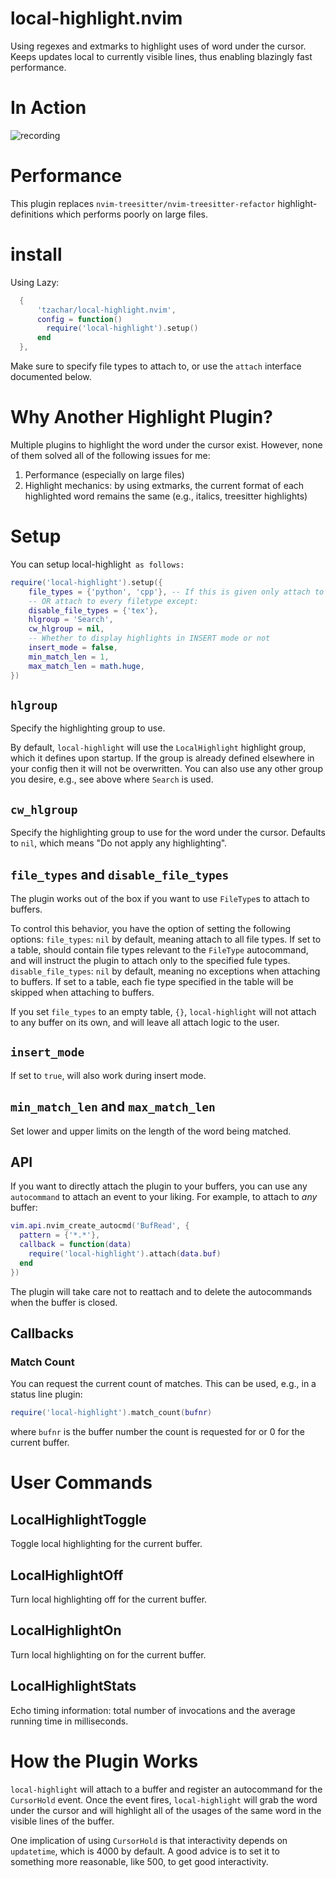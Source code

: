 # local-highlight.nvim

Using regexes and extmarks to highlight uses of word under the cursor.
Keeps updates local to currently visible lines, thus enabling blazingly fast performance.
# In Action

![recording](https://user-images.githubusercontent.com/4946827/217664452-eb79ff0c-fa91-4d24-adcd-519faf4a2785.gif)

# Performance

This plugin replaces `nvim-treesitter/nvim-treesitter-refactor`
highlight-definitions which performs poorly on large files.

# install

Using Lazy:

```lua
  {
      'tzachar/local-highlight.nvim',
      config = function()
        require('local-highlight').setup()
      end
  },
```

Make sure to specify file types to attach to, or use the `attach` interface
documented below. 

# Why Another Highlight Plugin?

Multiple plugins to highlight the word under the cursor exist. However, none of them solved all of the following issues for me:
1. Performance (especially on large files)
2. Highlight mechanics: by using extmarks, the current format of each highlighted word remains the same (e.g., italics, treesitter highlights)

# Setup

You can setup local-highlight` as follows:`

```lua
require('local-highlight').setup({
    file_types = {'python', 'cpp'}, -- If this is given only attach to this
    -- OR attach to every filetype except:
    disable_file_types = {'tex'},
    hlgroup = 'Search',
    cw_hlgroup = nil,
    -- Whether to display highlights in INSERT mode or not
    insert_mode = false,
    min_match_len = 1,
    max_match_len = math.huge,
})
```

## `hlgroup`

Specify the highlighting group to use.

By default, `local-highlight` will use the `LocalHighlight` highlight group, which it defines upon startup. If the group is already defined elsewhere in your config then it will not be overwritten. You can also use any other group you desire, e.g., see above where `Search` is used.

## `cw_hlgroup`

Specify the highlighting group to use for the word under the cursor. Defaults to
`nil`, which means "Do not apply any highlighting".

## `file_types` and `disable_file_types`

The plugin works out of the box if you want to use `FileType`s to attach to
buffers.

To control this behavior, you have the option of setting the following options:
`file_types`: `nil` by default, meaning attach to all file types. If set to a
table, should contain file types relevant to the `FileType` autocommand, and
will instruct the plugin to attach only to the specified fule types.
`disable_file_types`: `nil` by default, meaning no exceptions when attaching to
buffers. If set to a table, each fie type specified in the table will be skipped
when attaching to buffers.

If you set `file_types` to an empty table, `{}`, `local-highlight` will not
attach to any buffer on its own, and will leave all attach logic to the user.

## `insert_mode`

If set to `true`, will also work during insert mode.

## `min_match_len` and `max_match_len`

Set lower and upper limits on the length of the word being matched.

## API

If you want to directly attach the plugin to your buffers, you can use any
`autocommand` to attach an event to your liking. For
example, to attach to *any* buffer:

```lua
vim.api.nvim_create_autocmd('BufRead', {
  pattern = {'*.*'},
  callback = function(data)
    require('local-highlight').attach(data.buf)
  end
})
```

The plugin will take care not to reattach and to delete the autocommands when
the buffer is closed.

## Callbacks

### Match Count

You can request the current count of matches. This can be used, e.g., in a
status line plugin:

```lua
require('local-highlight').match_count(bufnr)
```

where `bufnr` is the buffer number the count is requested for or 0 for the
current buffer.

# User Commands

## LocalHighlightToggle

Toggle local highlighting for the current buffer.

## LocalHighlightOff

Turn local highlighting off for the current buffer.

## LocalHighlightOn

Turn local highlighting on for the current buffer.

## LocalHighlightStats

Echo timing information: total number of invocations and the average running
time in milliseconds.

# How the Plugin Works

`local-highlight` will attach to a buffer and register an autocommand for the
`CursorHold` event. Once the event fires, `local-highlight` will grab the word
under the cursor and will highlight all of the usages of the same word in the
visible lines of the buffer.

One implication of using `CursorHold` is that interactivity depends on
`updatetime`, which is 4000 by default. A good advice is to set it to something
more reasonable, like 500, to get good interactivity.
